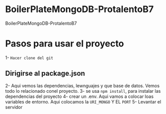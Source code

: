 # BoilerPlateMongoDB-ProtalentoB7
BoilerPlateMongoDB-ProtalentoB7

# Pasos para usar el proyecto
1- `Hacer clone del git`
## Dirigirse al package.json
2- Aqui vemos las dependencias, lewnguajes y que base de datos. Vemos todo lo relacionado conel proyecto.
3- se usa ```npm install```, para instalar las dependencias del proyecto
4- crear un .env. Aqui vamos a colocar loas variables de entorno. Aqui colocamos la `URI_MONGO` Y EL `PORT`
5- Levantar el servidor